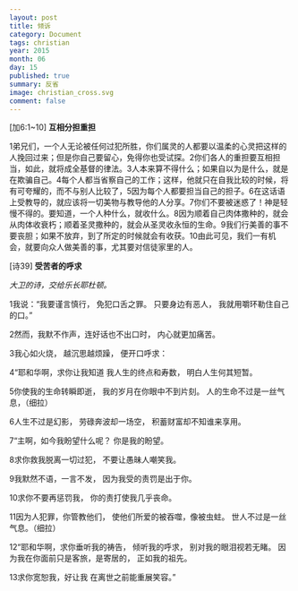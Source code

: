 ```yaml
---
layout: post
title: 倾诉
category: Document
tags: christian
year: 2015
month: 06
day: 15
published: true
summary: 反省
image: christian_cross.svg
comment: false
---
```



[加6:1~10] __互相分担重担__

1弟兄们，一个人无论被任何过犯所胜，你们属灵的人都要以温柔的心灵把这样的人挽回过来；但是你自己要留心，免得你也受试探。2你们各人的重担要互相担当，如此，就将成全基督的律法。3人本来算不得什么；如果自以为是什么，就是在欺骗自己。4每个人都当省察自己的工作；这样，他就只在自我比较的时候，将有可夸耀的，而不与别人比较了，5因为每个人都要担当自己的担子。6在这话语上受教导的，就应该将一切美物与教导他的人分享。7你们不要被迷惑了！神是轻慢不得的。要知道，一个人种什么，就收什么。8因为顺着自己肉体撒种的，就会从肉体收衰朽；顺着圣灵撒种的，就会从圣灵收永恒的生命。9我们行美善的事不要丧胆；如果不放弃，到了所定的时候就会有收获。10由此可见，我们一有机会，就要向众人做美善的事，尤其要对信徒家里的人。

[诗39] __受苦者的呼求__

_大卫的诗，交给乐长耶杜顿。_

1我说：“我要谨言慎行，
免犯口舌之罪。
只要身边有恶人，
我就用嚼环勒住自己的口。”

2然而，我默不作声，连好话也不出口时，
内心就更加痛苦。

3我心如火烧，
越沉思越烦躁，
便开口呼求：

4“耶和华啊，求你让我知道
我人生的终点和寿数，
明白人生何其短暂。

5你使我的生命转瞬即逝，
我的岁月在你眼中不到片刻。
人的生命不过是一丝气息，（细拉）

6人生不过是幻影，
劳碌奔波却一场空，
积蓄财富却不知谁来享用。

7“主啊，如今我盼望什么呢？
你是我的盼望。

8求你救我脱离一切过犯，
不要让愚昧人嘲笑我。

9我默然不语，一言不发，
因为我受的责罚是出于你。

10求你不要再惩罚我，
你的责打使我几乎丧命。

11因为人犯罪，你管教他们，
使他们所爱的被吞噬，像被虫蛀。
世人不过是一丝气息。（细拉）

12“耶和华啊，求你垂听我的祷告，
倾听我的呼求，
别对我的眼泪视若无睹。
因为我在你面前只是客旅，是寄居的，
正如我的祖先。

13求你宽恕我，好让我
在离世之前能重展笑容。”